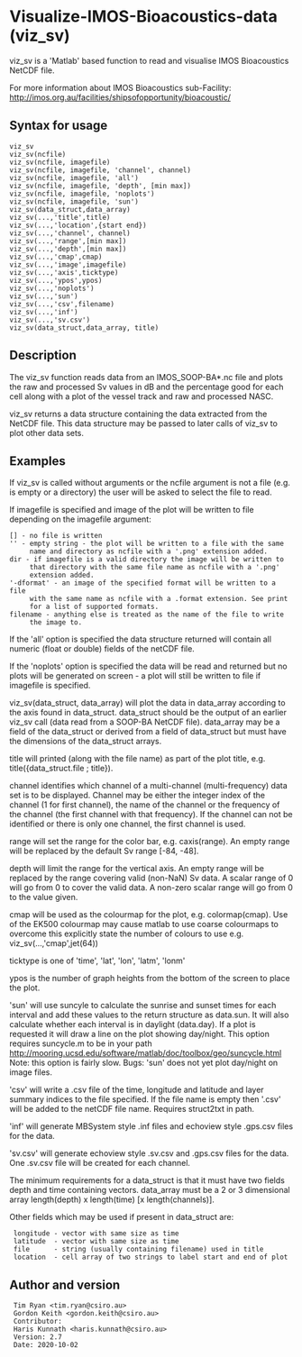 # Visualize-IMOS-Bioacoustics-data (viz_sv)
 viz_sv is a 'Matlab' based function to read and visualise IMOS Bioacoustics NetCDF file.

For more information about IMOS Bioacoustics sub-Facility: http://imos.org.au/facilities/shipsofopportunity/bioacoustic/

## Syntax for usage
    viz_sv
    viz_sv(ncfile)
    viz_sv(ncfile, imagefile)
    viz_sv(ncfile, imagefile, 'channel', channel)
    viz_sv(ncfile, imagefile, 'all')
    viz_sv(ncfile, imagefile, 'depth', [min max])
    viz_sv(ncfile, imagefile, 'noplots')
    viz_sv(ncfile, imagefile, 'sun')
    viz_sv(data_struct,data_array)
    viz_sv(...,'title',title)
    viz_sv(...,'location',{start end})
    viz_sv(...,'channel', channel)
    viz_sv(...,'range',[min max])
    viz_sv(...,'depth',[min max])
    viz_sv(...,'cmap',cmap)
    viz_sv(...,'image',imagefile)
    viz_sv(...,'axis',ticktype)
    viz_sv(...,'ypos',ypos)
    viz_sv(...,'noplots')
    viz_sv(...,'sun')
    viz_sv(...,'csv',filename)
    viz_sv(...,'inf')
    viz_sv(...,'sv.csv')
    viz_sv(data_struct,data_array, title)

## Description
 The viz_sv function reads data from an IMOS_SOOP-BA*.nc file and plots
 the raw and processed Sv values in dB and the percentage good for each
 cell along with a plot of the vessel track and raw and processed NASC.

 viz_sv returns a data structure containing the data extracted from the
 NetCDF file. This data structure may be passed to later calls of viz_sv
 to plot other data sets.

## Examples
 If viz_sv is called without arguments or the ncfile argument is not a
 file (e.g. is empty or a directory) the user will be asked to select the
 file to read.

 If imagefile is specified and image of the plot will be written to file
 depending on the imagefile argument:
 
    [] - no file is written
    '' - empty string - the plot will be written to a file with the same
         name and directory as ncfile with a '.png' extension added.
    dir - if imagefile is a valid directory the image will be written to
         that directory with the same file name as ncfile with a '.png' 
         extension added.  
    '-dformat' - an image of the specified format will be written to a file
         with the same name as ncfile with a .format extension. See print 
         for a list of supported formats.
    filename - anything else is treated as the name of the file to write
         the image to.

 If the 'all' option is specified the data structure returned will contain
 all numeric (float or double) fields of the netCDF file.

 If the 'noplots' option is specified the data will be read and returned
 but no plots will be generated on screen - a plot will still be written
 to file if imagefile is specified.

 viz_sv(data_struct, data_array) will plot the data in data_array
 according to the axis found in data_struct. data_struct should be the
 output of an earlier viz_sv call (data read from a SOOP-BA NetCDF file).
 data_array may be a field of the data_struct or derived from a field of
 data_struct but must have the dimensions of the data_struct arrays.

 title will printed (along with the file name) as part of the plot title,
 e.g. title({data_struct.file ; title}).

 channel identifies which channel of a multi-channel (multi-frequency)
 data set is to be displayed. Channel may be either the integer index of
 the channel (1 for first channel), the name of the channel or the
 frequency of the channel (the first channel with that frequency). If the
 channel can not be identified or there is only one channel, the first
 channel is used.

 range will set the range for the color bar, e.g. caxis(range). An empty
 range will be replaced by the default Sv range [-84, -48].

 depth will limit the range for the vertical axis. An empty range will be
 replaced by the range covering valid (non-NaN) Sv data. A scalar range of
 0 will go from 0 to cover the valid data. A non-zero scalar range will go
 from 0 to the value given.

 cmap will be used as the colourmap for the plot, e.g. colormap(cmap). Use
 of the EK500 colourmap may cause matlab to use coarse colourmaps to
 overcome this explicitly state the number of colours to use e.g. 
 viz_sv(...,'cmap',jet(64))

 ticktype is one of 'time', 'lat', 'lon', 'latm', 'lonm'

 ypos is the number of graph heights from the bottom of the screen to
 place the plot.

 'sun' will use suncyle to calculate the sunrise and sunset times for each
 interval and add these values to the return structure as data.sun.
 It will also calculate whether each interval is in daylight (data.day).
 If a plot is requested it will draw a line on the plot showing day/night.
 This option requires suncycle.m to be in your path
 http://mooring.ucsd.edu/software/matlab/doc/toolbox/geo/suncycle.html 
 Note: this option is fairly slow.
 Bugs: 'sun' does not yet plot day/night on image files.

 'csv' will write a .csv file of the time, longitude and latitude and
 layer summary indices to the file specified. If the file name is empty
 then '.csv' will be added to the netCDF file name. Requires struct2txt in
 path.

 'inf' will generate MBSystem style .inf files and echoview style .gps.csv
 files for the data.

 'sv.csv' will generate echoview style .sv.csv and .gps.csv files for the
 data. One .sv.csv file will be created for each channel.

 The minimum requirements for a data_struct is that it must have two
 fields depth and time containing vectors. data_array must be a 2 or 3 
 dimensional array length(depth) x length(time) [x length(channels)].

 Other fields which may be used if present in data_struct are:
 
     longitude - vector with same size as time
     latitude  - vector with same size as time
     file      - string (usually containing filename) used in title
     location  - cell array of two strings to label start and end of plot
 
## Author and version   
     Tim Ryan <tim.ryan@csiro.au>
     Gordon Keith <gordon.keith@csiro.au>
     Contributor:  
     Haris Kunnath <haris.kunnath@csiro.au>
     Version: 2.7
     Date: 2020-10-02
